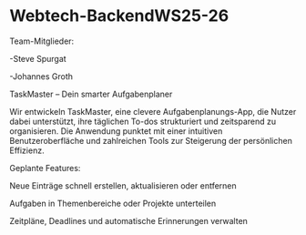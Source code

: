 # Webtech-BackendWS25-26

Team-Mitglieder:

-Steve Spurgat

-Johannes Groth

TaskMaster – Dein smarter Aufgabenplaner

Wir entwickeln TaskMaster, eine clevere Aufgabenplanungs-App, die Nutzer dabei unterstützt, ihre täglichen To-dos strukturiert und zeitsparend zu organisieren. Die Anwendung punktet mit einer intuitiven Benutzeroberfläche und zahlreichen Tools zur Steigerung der persönlichen Effizienz.

Geplante Features:

Neue Einträge schnell erstellen, aktualisieren oder entfernen

Aufgaben in Themenbereiche oder Projekte unterteilen

Zeitpläne, Deadlines und automatische Erinnerungen verwalten
